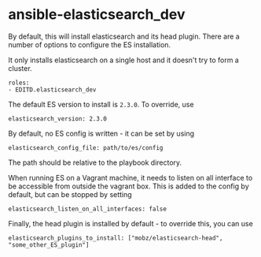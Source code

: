 # ansible-elasticsearch_dev

By default, this will install elasticsearch and its head plugin. There are a number
of options to configure the ES installation.

It only installs elasticsearch on a single host and it doesn't try to form a cluster.

```
roles:
- EDITD.elasticsearch_dev
```

The default ES version to install is `2.3.0`. To override, use

```
elasticsearch_version: 2.3.0
```

By default, no ES config is written - it can be set by using

```
elasticsearch_config_file: path/to/es/config
```

The path should be relative to the playbook directory.

When running ES on a Vagrant machine, it needs to listen on all interface to be
accessible from outside the vagrant box. This is added to the config by default,
but can be stopped by setting

```
elasticsearch_listen_on_all_interfaces: false
```

Finally, the head plugin is installed by default - to override this, you can use

```
elasticsearch_plugins_to_install: ["mobz/elasticsearch-head", "some_other_ES_plugin"]
```
